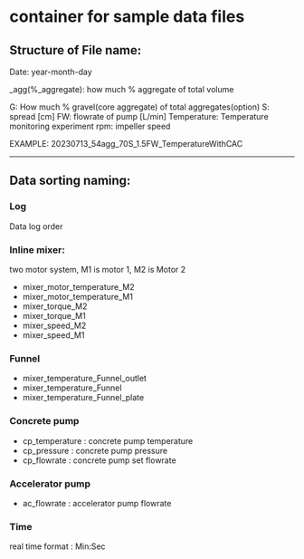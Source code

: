 # container for sample data files

## Structure of File name:
Date: year-month-day

_agg(%_aggregate): how much % aggregate of total volume

G: How much % gravel(core aggregate) of total aggregates(option)
S: spread [cm]
FW: flowrate of pump [L/min]
Temperature: Temperature monitoring experiment
rpm: impeller speed

EXAMPLE: 20230713_54agg_70S_1.5FW_TemperatureWithCAC

---

## Data sorting naming:
### Log
Data log order

### Inline mixer:
two motor system, M1 is motor 1, M2 is Motor 2 
- mixer_motor_temperature_M2
- mixer_motor_temperature_M1
- mixer_torque_M2
- mixer_torque_M1
- mixer_speed_M2
- mixer_speed_M1

### Funnel 
- mixer_temperature_Funnel_outlet
- mixer_temperature_Funnel
- mixer_temperature_Funnel_plate

### Concrete pump
- cp_temperature : concrete pump temperature
- cp_pressure : concrete pump pressure 
- cp_flowrate : concrete pump set flowrate

### Accelerator pump
- ac_flowrate : accelerator pump flowrate 

### Time
real time format : Min:Sec


